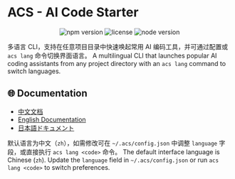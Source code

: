 # ACS - AI Code Starter

<div align="center">

![npm version](https://img.shields.io/npm/v/@yestarz/ai-code-starter)
![license](https://img.shields.io/npm/l/@yestarz/ai-code-starter)
![node version](https://img.shields.io/node/v/@yestarz/ai-code-starter)

</div>

多语言 CLI，支持在任意项目目录中快速唤起常用 AI 编码工具，并可通过配置或 `acs lang` 命令切换界面语言。
A multilingual CLI that launches popular AI coding assistants from any project directory with an `acs lang` command to switch languages.

## 🌐 Documentation
- [中文文档](README.zh.md)
- [English Documentation](README.en.md)
- [日本語ドキュメント](README.ja.md)

默认语言为中文（`zh`），如需修改可在 `~/.acs/config.json` 中调整 `language` 字段，或直接执行 `acs lang <code>` 命令。
The default interface language is Chinese (`zh`). Update the `language` field in `~/.acs/config.json` or run `acs lang <code>` to switch preferences.
